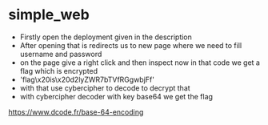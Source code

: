 # simple_web

- Firstly open the deployment given in the description
- After opening that is redirects us to new page where we need to fill username and password
- on the page give a right click and then inspect now in that code we get a flag which is encrypted
- 'flag\x20is\x20d2lyZWR7bTVfRGgwbjFf'
- with that use cybercipher to decode to decrypt that 
- with cybercipher decoder with key base64 we get the flag
  
https://www.dcode.fr/base-64-encoding
